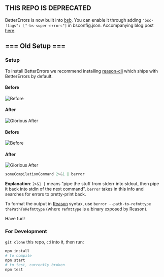 ## THIS REPO IS DEPRECATED

BetterErrors is now built into [bsb](https://bucklescript.github.io/bucklescript/Manual.html#_bucklescript_build_system_code_bsb_code). You can enable it through adding `"bsc-flags": ["-bs-super-errors"]` in bsconfig.json. Accompanying blog post [here](https://reasonml.github.io/community/blog/#way-way-waaaay-nicer-error-messages).

## === Old Setup ===


### Setup

To install BetterErrors we recommend installing [reason-cli](https://github.com/reasonml/reason-cli) which ships with BetterErrors by default.

#### Before
![Before](https://cloud.githubusercontent.com/assets/1909539/13025465/4baf80c2-d1d6-11e5-8f88-1d7b8065567c.png)

#### After
![Glorious After](https://cloud.githubusercontent.com/assets/1909539/13025466/4bc78262-d1d6-11e5-9dcc-2f9046dc1950.png)

#### Before
![Before](https://cloud.githubusercontent.com/assets/1909539/13025491/a47377f4-d1d6-11e5-9c12-c0b5285dba47.png)

#### After
![Glorious After](https://cloud.githubusercontent.com/assets/1909539/13025492/a4895d30-d1d6-11e5-996a-b7e0e2ba63bf.png)

```sh
someCompilationCommand 2>&1 | berror
```

**Explanation**: `2>&1 |` means "pipe the stuff from stderr into stdout, then pipe it back into stdin of the next command". `berror` takes in this info and searches for errors to pretty-print back.

To format the output in [Reason](https://github.com/facebook/reason) syntax, use `berror --path-to-refmttype thePathToRefmttype` (where `refmttype` is a binary exposed by Reason).

Have fun!

### For Development
`git clone` this repo, `cd` into it, then run:

```sh
npm install
# to compile
npm start
# to test, currently broken
npm test
```
